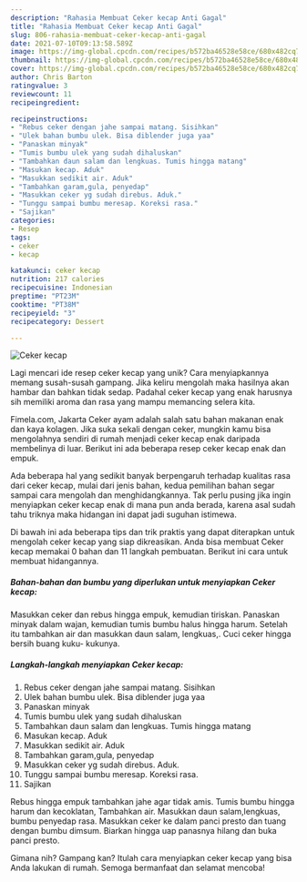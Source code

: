 ```yaml
---
description: "Rahasia Membuat Ceker kecap Anti Gagal"
title: "Rahasia Membuat Ceker kecap Anti Gagal"
slug: 806-rahasia-membuat-ceker-kecap-anti-gagal
date: 2021-07-10T09:13:58.589Z
image: https://img-global.cpcdn.com/recipes/b572ba46528e58ce/680x482cq70/ceker-kecap-foto-resep-utama.jpg
thumbnail: https://img-global.cpcdn.com/recipes/b572ba46528e58ce/680x482cq70/ceker-kecap-foto-resep-utama.jpg
cover: https://img-global.cpcdn.com/recipes/b572ba46528e58ce/680x482cq70/ceker-kecap-foto-resep-utama.jpg
author: Chris Barton
ratingvalue: 3
reviewcount: 11
recipeingredient:

recipeinstructions:
- "Rebus ceker dengan jahe sampai matang. Sisihkan"
- "Ulek bahan bumbu ulek. Bisa diblender juga yaa"
- "Panaskan minyak"
- "Tumis bumbu ulek yang sudah dihaluskan"
- "Tambahkan daun salam dan lengkuas. Tumis hingga matang"
- "Masukan kecap. Aduk"
- "Masukkan sedikit air. Aduk"
- "Tambahkan garam,gula, penyedap"
- "Masukkan ceker yg sudah direbus. Aduk."
- "Tunggu sampai bumbu meresap. Koreksi rasa."
- "Sajikan"
categories:
- Resep
tags:
- ceker
- kecap

katakunci: ceker kecap 
nutrition: 217 calories
recipecuisine: Indonesian
preptime: "PT23M"
cooktime: "PT38M"
recipeyield: "3"
recipecategory: Dessert

---
```



![Ceker kecap](https://img-global.cpcdn.com/recipes/b572ba46528e58ce/680x482cq70/ceker-kecap-foto-resep-utama.jpg)

Lagi mencari ide resep ceker kecap yang unik? Cara menyiapkannya memang susah-susah gampang. Jika keliru mengolah maka hasilnya akan hambar dan bahkan tidak sedap. Padahal ceker kecap yang enak harusnya sih memiliki aroma dan rasa yang mampu memancing selera kita.

Fimela.com, Jakarta Ceker ayam adalah salah satu bahan makanan enak dan kaya kolagen. Jika suka sekali dengan ceker, mungkin kamu bisa mengolahnya sendiri di rumah menjadi ceker kecap enak daripada membelinya di luar. Berikut ini ada beberapa resep ceker kecap enak dan empuk.

Ada beberapa hal yang sedikit banyak berpengaruh terhadap kualitas rasa dari ceker kecap, mulai dari jenis bahan, kedua pemilihan bahan segar sampai cara mengolah dan menghidangkannya. Tak perlu pusing jika ingin menyiapkan ceker kecap enak di mana pun anda berada, karena asal sudah tahu triknya maka hidangan ini dapat jadi suguhan istimewa.


Di bawah ini ada beberapa tips dan trik praktis yang dapat diterapkan untuk mengolah ceker kecap yang siap dikreasikan. Anda bisa membuat Ceker kecap memakai 0 bahan dan 11 langkah pembuatan. Berikut ini cara untuk membuat hidangannya.

<!--inarticleads1-->

##### Bahan-bahan dan bumbu yang diperlukan untuk menyiapkan Ceker kecap:



Masukkan ceker dan rebus hingga empuk, kemudian tiriskan. Panaskan minyak dalam wajan, kemudian tumis bumbu halus hingga harum. Setelah itu tambahkan air dan masukkan daun salam, lengkuas,. Cuci ceker hingga bersih buang kuku- kukunya. 

<!--inarticleads2-->

##### Langkah-langkah menyiapkan Ceker kecap:

1. Rebus ceker dengan jahe sampai matang. Sisihkan
1. Ulek bahan bumbu ulek. Bisa diblender juga yaa
1. Panaskan minyak
1. Tumis bumbu ulek yang sudah dihaluskan
1. Tambahkan daun salam dan lengkuas. Tumis hingga matang
1. Masukan kecap. Aduk
1. Masukkan sedikit air. Aduk
1. Tambahkan garam,gula, penyedap
1. Masukkan ceker yg sudah direbus. Aduk.
1. Tunggu sampai bumbu meresap. Koreksi rasa.
1. Sajikan


Rebus hingga empuk tambahkan jahe agar tidak amis. Tumis bumbu hingga harum dan kecoklatan, Tambahkan air. Masukkan daun salam,lengkuas, bumbu penyedap rasa. Masukkan ceker ke dalam panci presto dan tuang dengan bumbu dimsum. Biarkan hingga uap panasnya hilang dan buka panci presto. 

Gimana nih? Gampang kan? Itulah cara menyiapkan ceker kecap yang bisa Anda lakukan di rumah. Semoga bermanfaat dan selamat mencoba!
